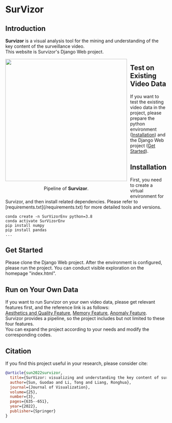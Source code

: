 # SurVizor

## Introduction

<b>Survizor</b> is a visual analysis tool for the mining and understanding of the key content of the surveillance video.                              
This website is Survizor's Django Web project.

<div align="center">
  <div style="float:left;margin-right:10px;">
  <img src="pipline.png" width="380px"><br>
    <p style="font-size:1.5vw;">Pipeline of <b>Survizor</b>.</p>
  </div>
</div>

## Test on Existing Video Data
If you want to test the existing video data in the project, please prepare the python environment (<a href="#Installation">Installation</a>) and the Django Web project (<a href="#Started">Get Started</a>).         

<h2 id="Installation">Installation</h2>                         
First, you need to create a virtual environment for Survizor, and then install related dependencies.                                     
Please refer to [requirements.txt](/requirements.txt) for more detailed tools and versions.     

```shell
conda create -n SurVizorEnv python=3.8
conda activate SurVizorEnv
pip install numpy
pip install pandas 
...
```

<h2 id="Started">Get Started</h2>
Please clone the Django Web project.                   
After the environment is configured, please run the project. You can conduct visible exploration on the homepage "index.html".        

## Run on Your Own Data
If you want to run Survizor on your own video data, please get relevant features first, and the reference link is as follows:                         
[Aesthetics and Quality Feature](https://github.com/idealo/image-quality-assessment), [Memory Feature](https://github.com/ok1zjf/AMNet),  [Anomaly Feature](https://github.com/StevenLiuWen/ano_pred_cvpr2018).                  
Survizor provides a pipeline, so the project includes but not limited to these four features.         
You can expand the project according to your needs and modify the corresponding codes. 

## Citation

If you find this project useful in your research, please consider cite:

```BibTeX
@article{sun2022survizor,
  title={SurVizor: visualizing and understanding the key content of surveillance videos},
  author={Sun, Guodao and Li, Tong and Liang, Ronghua},
  journal={Journal of Visualization},
  volume={25},
  number={3},
  pages={635--651},
  year={2022},
  publisher={Springer}
}
```

